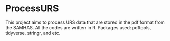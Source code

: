 # ProcessURS
This project aims to process URS data that are stored in the pdf format from the SAMHAS. All the codes are written in R. Packages used: pdftools, tidyverse, stringr, and etc. 

